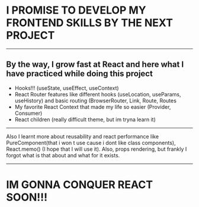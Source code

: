 <h1>I PROMISE TO DEVELOP MY FRONTEND SKILLS BY THE NEXT PROJECT</h1>

--------------------------------
<h2>By the way, I grow fast at React and here what I have practiced while doing this project</h2>
<ul>
  <li>Hooks!!! (useState, useEffect, useContext)</li>
  <li>React Router features like different hooks (useLocation, useParams, useHistory) and basic routing (BrowserRouter, Link, Route, Routes</li>
  <li>My favorite React Context that made my life so easier (Provider, Consumer)</li>
  <li>React children (really difficult theme, but im tryna learn it)</li>
</ul>

-------------------------------

Also I learnt more about reusability and react performance like PureComponent(that i won t use cause i dont like class components), React.memo() (I hope that I will use it). Also, props rendering, but frankly I forgot what is that about and what for it exists.

-------------------------------
<h1>IM GONNA CONQUER REACT SOON!!!</h1>
